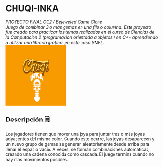 # CHUQI-INKA
_PROYECTO FINAL CC2 / Bejeweled Game Clone_<br/>
_Juego de combinar 3 o más gemas en una fila o columna. Este proyecto fue creado para practicar los temas realizados en el curso de Ciencias de la Computacion 2 (programacion orientada a objetos ) en C++ aprendiendo a utilizar una libreria grafica ,en este caso SMFL._
<img src="data_readme/portada.jpg" alt="drawing" width="200" height="200"/>

## Descripción 🗒
Los jugadores tienen que mover una joya para juntar tres o más joyas adyacentes del mismo color. Cuando esto ocurre, las joyas desaparecen y un nuevo grupo de gemas se generan aleatoriamente desde arriba para llenar el espacio vacío. A veces, se forman combinaciones automáticas, creando una cadena conocida como cascada. 
El juego termina cuando no hay mas movimientos posibles.
